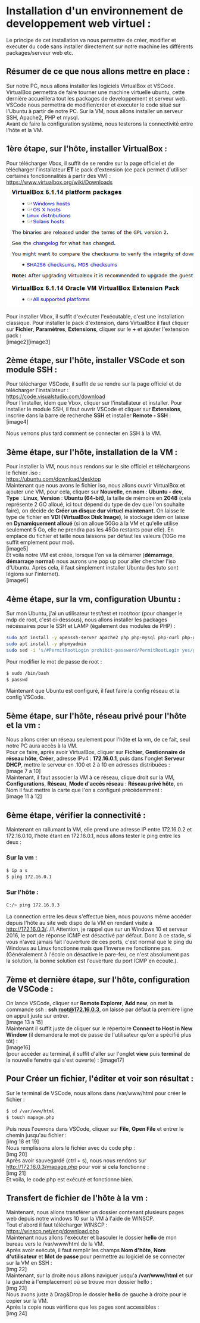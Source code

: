 # Installation d'un environnement de developpement web virtuel :
Le principe de cet installation va nous permettre de créer, modifier et executer du code sans installer directement sur notre machine les différents packages/serveur web etc.

## Résumer de ce que nous allons mettre en place :
Sur notre PC, nous allons installer les logiciels VirtualBox et VSCode. VirtualBox permettra de faire tourner une machine virtuelle ubuntu, cette dernière 
accueillera tout les packages de developpement et serveur web. VSCode nous permettra de modifier/créer et executer le code situé sur l'Ubuntu à partir de 
notre PC. Sur la VM, nous allons installer un serveur SSH, Apache2, PHP et mysql.</br>
Avant de faire la configuration système, nous testerons la connectivité entre l'hôte et la VM.

## 1ère étape, sur l'hôte, installer VirtualBox :
Pour télécharger Vbox, il suffit de se rendre sur la page officiel et de télécharger l'installateur **ET** le pack d'extension (ce pack permet d'utiliser certaines 
fonctionnalités à partir des VM) :</br>
<https://www.virtualbox.org/wiki/Downloads></br>
![Pic1](img/1.PNG?raw=true)

Pour installer Vbox, il suffit d'exécuter l'exécutable, c'est une installation classique. Pour installer le pack d'extension, dans VirtualBox
il faut cliquer sur **Fichier**, **Paramètres**, **Extensions**, cliquer sur le **+** et ajouter l'extension pack :</br>
[image2][image3]

## 2ème étape, sur l'hôte, installer VSCode et son module SSH :
Pour télécharger VSCode, il suffit de se rendre sur la page officiel et de télécharger l'installateur :</br>
<https://code.visualstudio.com/download></br>
Pour l'installer, idem que Vbox, cliquer sur l'installateur et installer. Pour installer le module SSH, il faut ouvrir VSCode et cliquer sur 
**Extensions**, inscrire dans la barre de recherche **SSH** et installer **Remote - SSH** :</br>
[image4]

Nous verrons plus tard comment se connecter en SSH à la VM.

## 3ème étape, sur l'hôte, installation de la VM :
Pour installer la VM, nous nous rendons sur le site officiel et téléchargeons le fichier .iso :</br>
<https://ubuntu.com/download/desktop></br>
Maintenant que nous avons le fichier iso, nous allons ouvrir VirtualBox et ajouter une VM, pour cela, cliquer sur **Nouvelle**, en **nom** : **Ubuntu - dev**, **Type** : **Linux**, 
**Version** : **Ubuntu (64-bit)**, la taille de mémoire en **2048** (cela représente 2 GO alloué, ici tout dépend du type de dev que l'on souhaite faire),
on décide de **Créer un disque dur virtuel maintenant**. On laisse le type de fichier en **VDI (VirtualBox Disk Image)**, le stockage idem on laisse en 
**Dynamiquement alloué** (si on alloue 50Go à la VM et qu'elle utilise seulement 5 Go, elle ne prendra pas les 45Go restants pour elle). En emplace du fichier et 
taille nous laissons par défaut les valeurs (10Go me suffit emplement pour moi). </br>
[image5]
</br>
Et voila notre VM est créée, lorsque l'on va la démarrer (**démarrage**, **démarrage normal**) nous aurons une pop up pour aller chercher l'iso d'Ubuntu. Après cela,
il faut simplement installer Ubuntu (les tuto sont légions sur l'internet).</br>
[image6]

## 4ème étape, sur la vm, configuration Ubuntu :
Sur mon Ubuntu, j'ai un utilisateur test/test et root/toor (pour changer le mdp de root, c'est ci-dessous), nous allons installer les packages nécéssaires pour le SSH et LAMP (également des modules de PHP) :
```bash
sudo apt install -y openssh-server apache2 php php-mysql php-curl php-gd php-intl php-json php-mbstring php-xml php-zip mysql-server
sudo apt install -y phpmyadmin
sudo sed -i 's/#PermitRootLogin prohibit-password/PermitRootLogin yes/g' /etc/ssh/sshd_config # allow root en ssh
```
Pour modifier le mot de passe de root :
```bash
$ sudo /bin/bash
$ passwd
```
Maintenant que Ubuntu est configuré, il faut faire la config réseau et la config VSCode.

## 5ème étape, sur l'hôte, réseau privé pour l'hôte et la vm :
Nous allons créer un réseau seulement pour l'hôte et la vm, de ce fait, seul notre PC aura accès à la VM.</br>
Pour ce faire, après avoir VirtualBox, cliquer sur **Fichier**, **Gestionnaire de réseau hôte**, **Créer**, adresse IPv4 : **172.16.0.1**, puis dans l'onglet **Serveur DHCP**, mettre le serveur en .100 et 2 à 10 en adresses distribuées :</br>
[image 7 a 10]
</br>
Maintenant, il faut associer la VM à ce réseau, clique droit sur la VM, **Configurations**, **Réseau**, **Mode d'accès réseau** : **Réseau privé hôte**, en Nom il faut mettre la carte que l'on a configuré précédemment :</br>
[image 11 à 12]
</br>

## 6ème étape, vérifier la connectivité :
Maintenant en rallumant la VM, elle prend une adresse IP entre 172.16.0.2 et 172.16.0.10, l'hôte étant en 172.16.0.1, nous allons tester le ping entre les deux :
### Sur la vm :
```bash
$ ip a s
$ ping 172.16.0.1
```
### Sur l'hôte :
```bash
C:/> ping 172.16.0.3
```
La connection entre les deux s'effectue bien, nous pouvons même accéder depuis l'hôte au site web dispo de la VM en rendant visite à <http://172.16.0.3/>.
/!\ Attention, je rappel que sur un Windows 10 et serveur 2016, le port de réponse ICMP est désactivé par défaut. Donc à ce stade, si vous n'avez jamais fait l'ouverture de ces ports, c'est normal que le ping du Windows au Linux fonctionne
mais que l'inverse ne fonctionne pas. (Généralement à l'école on désactive le pare-feu, ce n'est absolument pas la solution, la bonne solution est l'ouverture du port ICMP en écoute.).

## 7ème et dernière étape, sur l'hôte, configuration de VSCode :
On lance VSCode, cliquer sur **Remote Explorer**, **Add new**, on met la commande ssh : **ssh root@172.16.0.3**, on laisse par défaut la première ligne on appuit juste
 sur entrer.</br>
[image 13 a 15]
</br>
Maintenant il suffit juste de cliquer sur le répertoire **Connect to Host in New Window** (il demandera le mot de passe de l'utilisateur qu'on a spécifié plus tôt) :</br>
[image16]
</br>
(pour accéder au terminal, il suffit d'aller sur l'onglet **view** puis **terminal** de la nouvelle fenetre qui s'est ouverte) :
[image17]
## Pour Créer un fichier, l'éditer et voir son résultat :
Sur le terminal de VSCode, nous allons dans /var/www/html pour créer le fichier :
```bash
$ cd /var/www/html
$ touch mapage.php
```
Puis nous l'ouvrons dans VSCode, cliquer sur **File**, **Open File** et entrer le chemin jusqu'au fichier :</br>
[img 18 et 19]
</br>
Nous remplissons alors le fichier avec du code php :</br>
[img 20]
</br>
Après avoir sauvegardé (ctrl + s), nous nous rendons sur <http://172.16.0.3/mapage.php> pour voir si cela fonctionne :</br>
[img 21]
</br>
Et voila, le code php est exécuté et fonctionne bien.

## Transfert de fichier de l'hôte à la vm :
Maintenant, nous allons transférer un dossier contenant plusieurs pages web depuis notre windows 10 sur la VM à l'aide de WINSCP.</br>
Tout d'abord il faut télécharger WINSCP :</br>
<https://winscp.net/eng/download.php></br>
Maintenant nous allons l'exécuter et basculer le dossier **hello** de mon bureau vers le /var/www/html de la VM.</br>
Après avoir exécuté, il faut remplir les champs **Nom d'hôte**, **Nom d'utilisateur** et **Mot de passe** pour permettre au logiciel de se 
connecter sur la VM en SSH :</br>
[img 22]
</br>
Maintenant, sur la droite nous allons naviguer jusqu'a **/var/www/html** et sur la gauche à l'emplacement où se trouve mon dossier hello :</br>
[img 23]
</br>
Nous avons juste à Drag&Drop le dossier **hello** de gauche à droite pour le copier sur la VM.</br>
Après la copie nous vérifions que les pages sont accessibles :</br>
[img 24]
